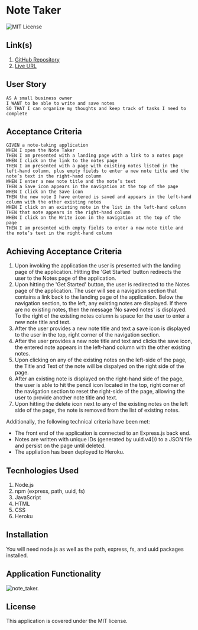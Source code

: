 # Note Taker

![MIT License](https://img.shields.io/badge/License-MIT-yellow.svg)

## Link(s)

1. [GitHub Repository](https://github.com/emangano2816/note_taker)
2. [Live URL](https://peaceful-woodland-81855.herokuapp.com/)


## User Story

```text
AS A small business owner
I WANT to be able to write and save notes
SO THAT I can organize my thoughts and keep track of tasks I need to complete
```

## Acceptance Criteria

```text
GIVEN a note-taking application
WHEN I open the Note Taker
THEN I am presented with a landing page with a link to a notes page
WHEN I click on the link to the notes page
THEN I am presented with a page with existing notes listed in the left-hand column, plus empty fields to enter a new note title and the note’s text in the right-hand column
WHEN I enter a new note title and the note’s text
THEN a Save icon appears in the navigation at the top of the page
WHEN I click on the Save icon
THEN the new note I have entered is saved and appears in the left-hand column with the other existing notes
WHEN I click on an existing note in the list in the left-hand column
THEN that note appears in the right-hand column
WHEN I click on the Write icon in the navigation at the top of the page
THEN I am presented with empty fields to enter a new note title and the note’s text in the right-hand column

```

## Achieving Acceptance Criteria

1. Upon invoking the application the user is presented with the landing page of the application.  Hitting the 'Get Started' button redirects the user to the Notes page of the application. 
2. Upon hitting the 'Get Started' button, the user is redirected to the Notes page of the application.  The user will see a navigation section that contains a link back to the landing page of the application.  Below the navigation section, to the left, any existing notes are displayed.  If there are no existing notes, then the message 'No saved notes' is displayed.  To the right of the existing notes column is space for the user to enter a new note title and text.
3. After the user provides a new note title and text a save icon is displayed to the user in the top, right corner of the navigation section.
4. After the user provides a new note title and text and clicks the save icon, the entered note appears in the left-hand column with the other existing notes.
5. Upon clicking on any of the existing notes on the left-side of the page, the Title and Text of the note will be dispalyed on the right side of the page.
6. After an existing note is displayed on the right-hand side of the page, the user is able to hit the pencil icon located in the top, right corner of the navigation section to reset the right-side of the page, allowing the user to provide another note title and text.
7. Upon hitting the delete icon next to any of the existing notes on the left side of the page, the note is removed from the list of existing notes.

Additionally, the following technical criteria have been met:
  * The front end of the application is connected to an Express.js back end.  
  * Notes are written with unique IDs (generated by uuid.v4()) to a JSON file and persist on the page until deleted.
  * The appliation has been deployed to Heroku.

## Tecnhologies Used

1. Node.js
2. npm (express, path, uuid, fs)
4. JavaScript
5. HTML
6. CSS
7. Heroku

## Installation

You will need node.js as well as the path, express, fs, and uuid packages installed.

## Application Functionality

![note_taker.](https://github.com/emangano2816/demo_folder/blob/main/Note_Taker_demo.gif)

## License

This application is covered under the MIT license.
